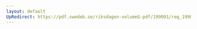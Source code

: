 ```yaml
---
layout: default
UpRedirect: https://pdf.swedeb.se/riksdagen-volumeG-pdf/199091/reg_199091/reg_199091_0680.pdf
---
```


